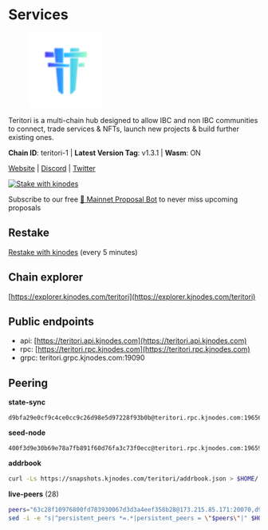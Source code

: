 # Services

<figure><img src="https://raw.githubusercontent.com/kj89/cosmos-images/main/logos/teritori.png" width="150" alt=""><figcaption></figcaption></figure>

Teritori is a multi-chain hub designed to allow IBC and non IBC communities  to connect, trade services & NFTs, launch new projects & build further existing ones.

**Chain ID**: teritori-1 | **Latest Version Tag**: v1.3.1 | **Wasm**: ON

[Website](https://teritori.com) | [Discord](https://discord.gg/teritori) | [Twitter](https://twitter.com/TeritoriNetwork)

[![Stake with kjnodes](https://i.ibb.co/cr44Q8j/button-stake-with-kjnodes.png)](https://restake.app/teritori/torivaloper184ln03hkpt75uhrrr26f66kvcqvf4yn4nc2xjm)

Subscribe to our free [🤖 Mainnet Proposal Bot](https://t.me/kjnodes_proposal_bot) to never miss upcoming proposals

## Restake

[Restake with kjnodes](https://restake.app/teritori/torivaloper184ln03hkpt75uhrrr26f66kvcqvf4yn4nc2xjm) (every 5 minutes)
## Chain explorer
[https://explorer.kjnodes.com/teritori](https://explorer.kjnodes.com/teritori)

## Public endpoints

* api: [https://teritori.api.kjnodes.com](https://teritori.api.kjnodes.com)
* rpc: [https://teritori.rpc.kjnodes.com](https://teritori.rpc.kjnodes.com)
* grpc: teritori.grpc.kjnodes.com:19090

## Peering

**state-sync**

```text
d9bfa29e0cf9c4ce0cc9c26d98e5d97228f93b0b@teritori.rpc.kjnodes.com:19656
```

**seed-node**

```text
400f3d9e30b69e78a7fb891f60d76fa3c73f0ecc@teritori.rpc.kjnodes.com:19659
```

**addrbook**
```bash
curl -Ls https://snapshots.kjnodes.com/teritori/addrbook.json > $HOME/.teritorid/config/addrbook.json
```

**live-peers** (28)
```bash
peers="63c28f10976800fd783930067d3d3a4eef358b28@173.215.85.171:20070,d9bfa29e0cf9c4ce0cc9c26d98e5d97228f93b0b@65.109.88.38:19656,17308ce7e097819743a01c0d30fedaa27e9f16a4@141.95.65.73:15956,ca0d6b49b304c5f1c629809795f50440d5710b40@159.89.40.188:26656,82ebb17ddac20928fb8107201dad9f5aea7f9132@198.244.200.3:26656,75d41a5ab4f826b7ba468a6c4912dbd8f4541428@178.18.251.126:26656,b212d5740b2e11e54f56b072dc13b6134650cfb5@134.65.192.81:26656,e1b058e5cfa2b836ddaa496b10911da62dcf182e@138.201.8.248:26656,46b7ae20e3cc4264076a91c3601f3894a021a80d@65.108.6.45:36656,c12c1ed98ab1f24266980c1f05ed0ca8812ca7aa@95.217.192.230:16656,11f78b7959eb7454ed6ec2bd77a3f45491463fc8@162.19.89.8:10756,e726816f42831689eab9378d5d577f1d06d25716@176.9.188.21:26656,920f32f409bbb18b641cdc9513545e2e016c2c62@142.132.203.60:26656,c670830fdf60374f008fa4a4eb851deddcdaef5b@65.109.88.107:46656,ebc272824924ea1a27ea3183dd0b9ba713494f83@95.214.52.139:27166,41caa4106f68977e3a5123e56f57934a2d34a1c1@185.16.38.210:27166,d701007d71d071234e0375fd859a1127300a1835@107.155.109.202:26656,89757803f40da51678451735445ad40d5b15e059@134.65.192.221:26656,b336b83d9bab0b8cf96a3833efcbc196fab63fdd@212.95.51.215:36656,6085c32b26fb1baa4b16b426f5d56f2fff81cfc7@135.181.165.246:26656,6060a7c4f09dd7315f2c59b0c516f71e6e719a76@51.89.7.234:26642,0e189bbc6db606a14950a0e59641b798a255c3c8@65.109.37.154:3000,a7d96dc929824613315dcc1c90fee119f28cc51f@164.152.161.254:26656,2b4f46e601fb4ede2a0c98976337e3afdaa50dac@65.108.238.102:15956,35de81a10ed992e427e6eb1d0d9ec3622d0f37fe@193.70.47.90:15956,e627e9bbff303c96e859de00e5deaaf5104911cd@51.15.228.89:26656,c124ce0b508e8b9ed1c5b6957f362225659b5343@169.155.168.57:26656,3594b73f909a9c4b87cfe6a361ef8b2b51124dd5@65.109.69.59:15956"
sed -i -e "s|^persistent_peers *=.*|persistent_peers = \"$peers\"|" $HOME/.teritorid/config/config.toml
```

